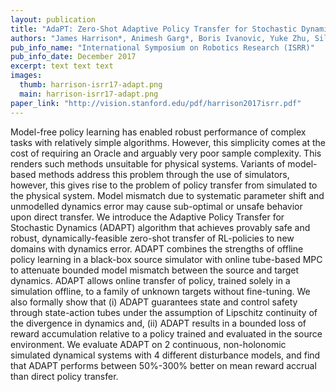 ```yaml
---
layout: publication
title: "AdaPT: Zero-Shot Adaptive Policy Transfer for Stochastic Dynamical Systems"
authors: "James Harrison*, Animesh Garg*, Boris Ivanovic, Yuke Zhu, Silvio Savarese, Li Fei-Fei, Marco Pavone"
pub_info_name: "International Symposium on Robotics Research (ISRR)"
pub_info_date: December 2017
excerpt: text text text
images:
  thumb: harrison-isrr17-adapt.png
  main: harrison-isrr17-adapt.png
paper_link: "http://vision.stanford.edu/pdf/harrison2017isrr.pdf"
---
```

Model-free policy learning has enabled robust performance of complex tasks with relatively simple algorithms. However, this simplicity comes at the cost of requiring an Oracle and arguably very poor sample complexity. This renders such methods unsuitable for physical systems. Variants of model-based methods address this problem through the use of simulators, however, this gives rise to the problem of policy transfer from simulated to the physical system. Model mismatch due to systematic parameter shift and unmodelled dynamics error may cause sub-optimal or unsafe behavior upon direct transfer. We introduce the Adaptive Policy Transfer for Stochastic Dynamics (ADAPT) algorithm that achieves provably safe and robust, dynamically-feasible zero-shot transfer of RL-policies to new domains with dynamics error. ADAPT combines the strengths of offline policy learning in a black-box source simulator with online tube-based MPC to attenuate bounded model mismatch between the source and target dynamics. ADAPT allows online transfer of policy, trained solely in a simulation offline, to a family of unknown targets without fine-tuning. We also formally show that (i) ADAPT guarantees state and control safety through state-action tubes under the assumption of Lipschitz continuity of the divergence in dynamics and, (ii) ADAPT results in a bounded loss of reward accumulation relative to a policy trained and evaluated in the source environment. We evaluate ADAPT on 2 continuous, non-holonomic simulated dynamical systems with 4 different disturbance models, and find that ADAPT performs between 50%-300% better on mean reward accrual than direct policy transfer. 
